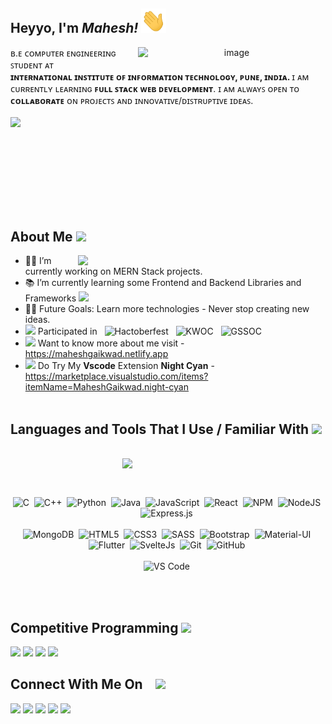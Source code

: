 ## Heyyo, I'm *Mahesh!  <img src="https://raw.githubusercontent.com/777ahesh/777ahesh/main/wave.gif" width="40">*                                                   


<div align="center">       
    
  <div >
      <img  align="right" width=300 src="https://c.tenor.com/2uyENRmiUt0AAAAM/coding.gif" alt="image"/>
   </div>  
  
   
<p align="left" width="300px">ʙ.ᴇ ᴄᴏᴍᴘᴜᴛᴇʀ ᴇɴɢɪɴᴇᴇʀɪɴɢ ꜱᴛᴜᴅᴇɴᴛ ᴀᴛ<br/>                                                  
    <b>ɪɴᴛᴇʀɴᴀᴛɪᴏɴᴀʟ ɪɴꜱᴛɪᴛᴜᴛᴇ ᴏꜰ ɪɴꜰᴏʀᴍᴀᴛɪᴏɴ ᴛᴇᴄʜɴᴏʟᴏɢʏ, ᴘᴜɴᴇ, ɪɴᴅɪᴀ. </b>
    ɪ ᴀᴍ ᴄᴜʀʀᴇɴᴛʟʏ ʟᴇᴀʀɴɪɴɢ <b>ꜰᴜʟʟ ꜱᴛᴀᴄᴋ ᴡᴇʙ ᴅᴇᴠᴇʟᴏᴘᴍᴇɴᴛ</b>.
    ɪ ᴀᴍ ᴀʟᴡᴀʏꜱ ᴏᴘᴇɴ ᴛᴏ <b>ᴄᴏʟʟᴀʙᴏʀᴀᴛᴇ</b> ᴏɴ ᴘʀᴏᴊᴇᴄᴛꜱ ᴀɴᴅ ɪɴɴᴏᴠᴀᴛɪᴠᴇ/ᴅɪꜱᴛʀᴜᴘᴛɪᴠᴇ ɪᴅᴇᴀꜱ. 
<br/> <br/>  
<img align="left" width=396 src="https://github-readme-streak-stats.herokuapp.com/?user=777ahesh&theme=dark">

</p>
<br/> 
</div>
<br/><br/><br/><br/><br/><br/><br/>

## About Me <img width = 50px src="https://emojipedia-us.s3.amazonaws.com/source/skype/289/man-office-worker_1f468-200d-1f4bc.png"/>

 <a href="https://github.com/777ahesh/github-readme-stats" title="Go to Source">
      <img align="right" width=396 src="https://github-readme-stats.vercel.app/api?username=777ahesh&hide=stars,issues&show_icons=true&theme=react&border_color=61dafb&include_all_commits=true"/>
 </a>

- 👨‍💻 I’m currently working on MERN Stack projects.
- 📚 I’m currently learning some Frontend and Backend Libraries and Frameworks <img src="https://emojipedia-us.s3.amazonaws.com/source/skype/289/smiling-face-with-halo_1f607.png" width=25px/>
- 💪🏼 Future Goals: Learn more technologies - Never stop creating new ideas.
-  <img width = 19px src="https://emojipedia-us.s3.amazonaws.com/source/skype/289/star-struck_1f929.png"/> Participated in &nbsp; ![Hactoberfest](http://img.shields.io/badge/-Hactoberfest-FFA500?style=flat-square&Color=orange&style=flat-square) &nbsp; ![KWOC](http://img.shields.io/badge/-KWoC-blue?style=flat-square&Color=blue&style=flat-square) &nbsp; ![GSSOC](http://img.shields.io/badge/-GSSOC-yellow?style=flat-square&Color=blue&style=flat-square)
- <img  width = 19px src="https://emojipedia-us.s3.amazonaws.com/source/microsoft-teams/337/rocket_1f680.png"/> Want to know more about me visit - https://maheshgaikwad.netlify.app
- <img width = 19px src="https://emojipedia-us.s3.amazonaws.com/source/skype/289/smiling-face-with-heart-eyes_1f60d.png"/> Do Try My **Vscode** Extension **Night Cyan** - https://marketplace.visualstudio.com/items?itemName=MaheshGaikwad.night-cyan &nbsp; 
<br/><br/>

## Languages and Tools That I Use / Familiar With <img src = "https://media2.giphy.com/media/QssGEmpkyEOhBCb7e1/giphy.gif?cid=ecf05e47a0n3gi1bfqntqmob8g9aid1oyj2wr3ds3mg700bl&rid=giphy.gif" width="50"> 
<div align=right>
  <br/>
    <a href="https://github.com/777ahesh/github-readme-stats">
      <img width=325 align="right" src="https://github-readme-stats.vercel.app/api/top-langs/?username=777ahesh&langs_count=20&theme=highcontrast&layout=compact&custom_title=Most used languages on GitHub" />
    </a>
</div>


<div align=center>
  
<br/><br/>
  
![C](http://img.shields.io/badge/-C-A8B9CC?style=flat-square&logo=c&logoColor=ffffff&style=flat-square)&nbsp;
![C++](http://img.shields.io/badge/-C%2B%2B-00599C?style=flat-square&logo=c&logoColor=ffffff&style=flat-square)&nbsp;
![Python](http://img.shields.io/badge/-Python-3776AB?style=flat-square&logo=python&logoColor=ffffff&style=flat-square)&nbsp;
![Java](https://img.shields.io/badge/java-%23ED8B00.svg?style=for-the-badge&logo=java&logoColor=white&style=flat-square)&nbsp;
![JavaScript](https://img.shields.io/badge/JavaScript-yellow?style=flat-square&logo=javascript&logoColor=white&style=flat-square)&nbsp;
![React](https://img.shields.io/badge/-React-61DAFB?style=flat-square&logo=react&logoColor=ffffff&style=flat-square)&nbsp;
![NPM](https://img.shields.io/badge/NPM-%23000000.svg?style=for-the-badge&logo=npm&logoColor=white&style=flat-square)&nbsp;
![NodeJS](https://img.shields.io/badge/node.js-6DA55F?style=for-the-badge&logo=node.js&logoColor=white&style=flat-square)&nbsp;
![Express.js](https://img.shields.io/badge/express.js-%23404d59.svg?style=for-the-badge&logo=express&logoColor=%2361DAFB&style=flat-square)&nbsp;<br/><br/>
![MongoDB](https://img.shields.io/badge/MongoDB-%234ea94b.svg?style=for-the-badge&logo=mongodb&logoColor=white&style=flat-square)&nbsp;
![HTML5](https://img.shields.io/badge/HTML5-chocolate?style=flat-square&logo=html5&logoColor=white&style=flat-square&style=flat-square)&nbsp;
![CSS3](https://img.shields.io/badge/-CSS3-%231572B6?style=flat-square&logo=css3&style=flat-square)&nbsp;
![SASS](https://img.shields.io/badge/SASS-hotpink.svg?style=for-the-badge&logo=SASS&logoColor=white&style=flat-square)&nbsp;
![Bootstrap](https://img.shields.io/badge/-Bootstrap-563D7C?style=flat-square&logo=Bootstrap&logoColor=ffffff&style=flat-square)&nbsp;
![Material-UI](https://img.shields.io/badge/-Material%E2%80%93UI-0081CB?style=flat-square&logo=material-ui&style=flat-square)&nbsp;
![Flutter](https://img.shields.io/badge/-Flutter-%231572B6?style=flat-square&logo=flutter&style=flat-square)&nbsp;
![SvelteJs](https://img.shields.io/badge/-SvelteJs-white?style=flat-square&logo=svelte&style=flat-square)&nbsp;
![Git](https://img.shields.io/badge/-Git-%23F05032?style=flat-square&logo=git&logoColor=%23ffffff&style=flat-square)&nbsp;
![GitHub](https://img.shields.io/badge/-GitHub-181717?style=flat-square&logo=github&style=flat-square)&nbsp;<br/><br/>
![VS Code](http://img.shields.io/badge/-VS%20Code-007ACC?style=flat-square&logo=visual-studio-code&logoColor=ffffff&style=flat-square)&nbsp;
</div>
  
<br/>
<br/>

##  Competitive Programming <img width = 60px src="https://emojipedia-us.s3.amazonaws.com/source/skype/289/man-technologist_1f468-200d-1f4bb.png"/>

<a href="https://www.codechef.com/users/mahesh7779/"><img src="https://img.shields.io/badge/Codechef-%23B92B27.svg?&style=for-the-badge&logo=Codechef&logoColor=white&style=flat-square"/></a>
<a href="https://www.hackerrank.com/gaikwadmahesh771/"><img src="https://img.shields.io/badge/-Hackerrank-2EC866?style=for-the-badge&logo=HackerRank&logoColor=white&style=flat-square"/></a>
<a href="https://leetcode.com/777ahesh/"><img src="https://img.shields.io/badge/-LeetCode-FFA116?style=for-the-badge&logo=LeetCode&logoColor=white&style=flat-square"/></a>
<a href="https://codeforces.com/profile/Mahesh777"><img src="https://img.shields.io/badge/Codeforces-445f9d?style=for-the-badge&logo=Codeforces&logoColor=white&style=flat-square"/></a>


##  Connect With Me On &nbsp;&nbsp; <img width = 35px src="https://emojipedia-us.s3.amazonaws.com/source/skype/289/handshake_1f91d.png"/>

<a href="https://www.linkedin.com/in/777ahesh/"><img src="https://img.shields.io/badge/LinkedIn-0077B5?style=for-the-badge&logo=linkedin&logoColor=white&style=flat-square"/></a>
<a href="https://www.instagram.com/mahesh_777g/"><img src="https://img.shields.io/badge/Instagram-%23E4405F.svg?style=for-the-badge&logo=Instagram&logoColor=white&style=flat-square"/></a>
<a href="https://dev.to/777ahesh"><img src="https://img.shields.io/badge/dev.to-0A0A0A?style=for-the-badge&logo=devdotto&logoColor=white&style=flat-square"/></a>
<a href="https://discord.com/channels/948052612958265354/948052612958265356"><img src="https://img.shields.io/badge/Discord-%237289DA.svg?style=for-the-badge&logo=discord&logoColor=white&style=flat-square"/></a>
<a href="https://twitter.com/777aheshg"><img src="https://img.shields.io/badge/Twitter-%231DA1F2.svg?style=for-the-badge&logo=Twitter&logoColor=white&style=flat-square"/></a>


